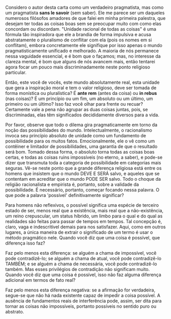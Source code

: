 Considero o autor desta carta como um verdadeiro pragmatista, mas como um pragmatista **sans le savoir** (sem saber). Ele me parece ser um daqueles numerosos filósofos amadores de que falei em minha primeira palestra, que desejam ter todas as coisas boas sem se preocupar muito com como elas concordam ou discordam. "Unidade racional de todas as coisas" é uma fórmula tão inspiradora que ele a brandia de forma impulsiva e acusa abstratamente o pluralismo de conflitar com ela (pois os nomes em si conflitam), embora concretamente ele signifique por isso apenas o mundo pragmatisticamente unificado e melhorado. A maioria de nós permanece nessa vaguidade essencial, e é bom que o façamos; mas, no interesse da clareza mental, é bom que alguns de nós avancem mais, então tentarei agora focar um pouco mais discriminadamente neste ponto religioso particular.

Então, este você de vocês, este mundo absolutamente real, esta unidade que gera a inspiração moral e tem o valor religioso, deve ser tomada de forma monística ou pluralística? É **ante rem** (antes da coisa) ou **in rebus** (nas coisas)? É um princípio ou um fim, um absoluto ou um último, um primeiro ou um último? Isso faz você olhar para frente ou recuar? Certamente vale a pena não agrupar as duas coisas juntas, pois, se discriminadas, elas têm significados decididamente diversos para a vida.

Por favor, observe que todo o dilema gira pragmaticamente em torno da noção das possibilidades do mundo. Intelectualmente, o racionalismo invoca seu princípio absoluto de unidade como um fundamento de possibilidade para os muitos fatos. Emocionalmente, ele o vê como um contêiner e limitador de possibilidades, uma garantia de que o resultado será bom. Tomado dessa forma, o absoluto torna todas as coisas boas certas, e todas as coisas ruins impossíveis (no eterno, a saber), e pode-se dizer que transmuta toda a categoria de possibilidade em categorias mais seguras. Vê-se neste ponto que a grande diferença religiosa está entre os homens que insistem que o mundo DEVE E SERÁ salvo, e aqueles que se contentam em acreditar que o mundo PODE SER salvo. Todo o choque da religião racionalista e empirista é, portanto, sobre a validade da possibilidade. É necessário, portanto, começar focando nessa palavra. O que pode a palavra 'possível' definitivamente significar?

Para homens não reflexivos, o possível significa uma espécie de terceiro estado de ser, menos real que a existência, mais real que a não-existência, um reino crepuscular, um status híbrido, um limbo para o qual e do qual as realidades são feitas para passar de tempos em tempos. Tal concepção é, claro, vaga e indescritível demais para nos satisfazer. Aqui, como em outros lugares, a única maneira de extrair o significado de um termo é usar o método pragmático nele. Quando você diz que uma coisa é possível, que diferença isso faz?

Faz pelo menos esta diferença: se alguém a chama de impossível, você pode contradizê-lo; se alguém a chama de atual, você pode contradizê-lo TAMBÉM; e se alguém a chama de necessária, você pode contradizê-lo também. Mas esses privilégios de contradição não significam muito. Quando você diz que uma coisa é possível, isso não faz alguma diferença adicional em termos de fato real?

Faz pelo menos esta diferença negativa: se a afirmação for verdadeira, segue-se que não há nada existente capaz de impedir a coisa possível. A ausência de fundamentos reais de interferência pode, assim, ser dita para tornar as coisas não impossíveis, portanto possíveis no sentido puro ou abstrato.